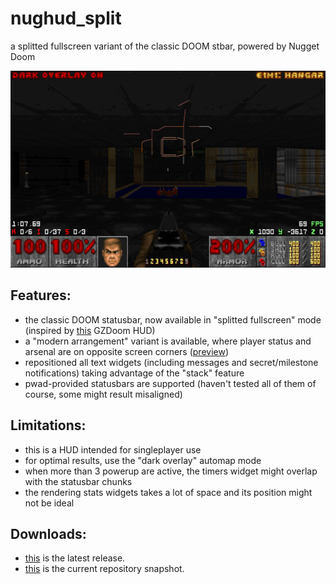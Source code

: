 # nughud_split

a splitted fullscreen variant of the classic DOOM stbar, powered by Nugget Doom


![README](https://raw.githubusercontent.com/liPillON/nughud_split/main/NUGHUD_split_classic.png)


## Features:
- the classic DOOM statusbar, now available in "splitted fullscreen" mode (inspired by [this](https://github.com/3saster/fullscrn_huds) GZDoom HUD)
- a "modern arrangement" variant is available, where player status and arsenal are on opposite screen corners ([preview](https://raw.githubusercontent.com/liPillON/nughud_split/main/NUGHUD_split_modern.png))
- repositioned all text widgets (including messages and secret/milestone notifications) taking advantage of the "stack" feature
- pwad-provided statusbars are supported (haven't tested all of them of course, some might result misaligned)


## Limitations:
- this is a HUD intended for singleplayer use
- for optimal results, use the "dark overlay" automap mode  
- when more than 3 powerup are active, the timers widget might overlap with the statusbar chunks
- the rendering stats widgets takes a lot of space and its position might not be ideal


## Downloads:
- [this](https://github.com/liPillON/nughud_split/releases/latest) is the latest release.
- [this](https://github.com/liPillON/nughud_split/archive/refs/heads/main.zip) is the current repository snapshot.

